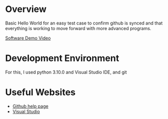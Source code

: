 # Overview

Basic Hello World for an easy test case to confirm github is synced and that everything is working to move forward with more advanced programs.



[Software Demo Video](https://youtu.be/ajPfE0GSJBY)

# Development Environment

For this, I used python 3.10.0 and Visual Studio IDE, and git


# Useful Websites
* [Github help page](https://docs.github.com/en)
* [Visual Studio](https://visualstudio.microsoft.com/)